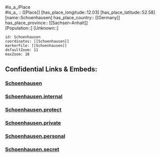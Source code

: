 ﻿---
location: [52.58,12.03] 
mapzoom: [7,12] 
mapmarker: city 
type: City
tags:
- geo/City


SpocWebEntityId: 34144
isDeleted: false
confidential: public

---
#is_a_/Place  
#is_a_ :: [[Place]] 
[has_place_longitude::12.03] 
[has_place_latitude::52.58] 
[name::Schoenhausen] 
has_place_country:: [[Germany]]  
has_place_province:: [[Sachsen-Anhalt]]  
[Population::] 
[Unknown::] 


```leaflet
id: Schoenhausen
coordinates: [[Schoenhausen]] 
markerFile: [[Schoenhausen]] 
defaultZoom: 11 
maxZoom: 18
```


## Confidential Links & Embeds: 

### [Schoenhausen](/_public/Earth/Continent/Europe/Europe~Central/Germany/Germany~East/Sachsen-Anhalt/counties~SA/Stendal/cities~Stendal/Elbe-Havel-Land/City/Schoenhausen.md) 

### [Schoenhausen.internal](/_internal/Earth/Continent/Europe/Europe~Central/Germany/Germany~East/Sachsen-Anhalt/counties~SA/Stendal/cities~Stendal/Elbe-Havel-Land/City/Schoenhausen.internal.md) 

### [Schoenhausen.protect](/_protect/Earth/Continent/Europe/Europe~Central/Germany/Germany~East/Sachsen-Anhalt/counties~SA/Stendal/cities~Stendal/Elbe-Havel-Land/City/Schoenhausen.protect.md) 

### [Schoenhausen.private](/_private/Earth/Continent/Europe/Europe~Central/Germany/Germany~East/Sachsen-Anhalt/counties~SA/Stendal/cities~Stendal/Elbe-Havel-Land/City/Schoenhausen.private.md) 

### [Schoenhausen.personal](/_personal/Earth/Continent/Europe/Europe~Central/Germany/Germany~East/Sachsen-Anhalt/counties~SA/Stendal/cities~Stendal/Elbe-Havel-Land/City/Schoenhausen.personal.md) 

### [Schoenhausen.secret](/_secret/Earth/Continent/Europe/Europe~Central/Germany/Germany~East/Sachsen-Anhalt/counties~SA/Stendal/cities~Stendal/Elbe-Havel-Land/City/Schoenhausen.secret.md) 
